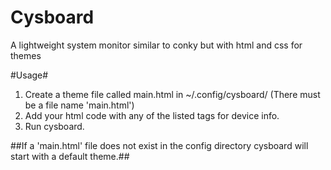 Cysboard 
=========
A lightweight system monitor similar to conky but with html and
css for themes

#Usage#
1. Create a theme file called main.html in ~/.config/cysboard/ (There must be a file name 'main.html')
2. Add your html code with any of the listed tags for device info.
3. Run cysboard.

##If a 'main.html' file does not exist in the config directory cysboard will start with a default theme.##

